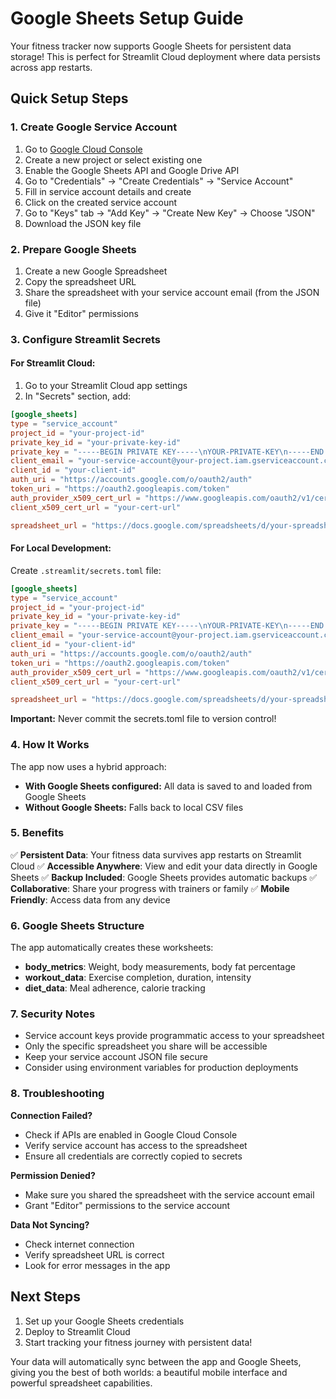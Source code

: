 # Google Sheets Setup Guide

Your fitness tracker now supports Google Sheets for persistent data storage! This is perfect for Streamlit Cloud deployment where data persists across app restarts.

## Quick Setup Steps

### 1. Create Google Service Account
1. Go to [Google Cloud Console](https://console.cloud.google.com/)
2. Create a new project or select existing one
3. Enable the Google Sheets API and Google Drive API
4. Go to "Credentials" → "Create Credentials" → "Service Account"
5. Fill in service account details and create
6. Click on the created service account
7. Go to "Keys" tab → "Add Key" → "Create New Key" → Choose "JSON"
8. Download the JSON key file

### 2. Prepare Google Sheets
1. Create a new Google Spreadsheet
2. Copy the spreadsheet URL
3. Share the spreadsheet with your service account email (from the JSON file)
4. Give it "Editor" permissions

### 3. Configure Streamlit Secrets

#### For Streamlit Cloud:
1. Go to your Streamlit Cloud app settings
2. In "Secrets" section, add:

```toml
[google_sheets]
type = "service_account"
project_id = "your-project-id"
private_key_id = "your-private-key-id"
private_key = "-----BEGIN PRIVATE KEY-----\nYOUR-PRIVATE-KEY\n-----END PRIVATE KEY-----\n"
client_email = "your-service-account@your-project.iam.gserviceaccount.com"
client_id = "your-client-id"
auth_uri = "https://accounts.google.com/o/oauth2/auth"
token_uri = "https://oauth2.googleapis.com/token"
auth_provider_x509_cert_url = "https://www.googleapis.com/oauth2/v1/certs"
client_x509_cert_url = "your-cert-url"

spreadsheet_url = "https://docs.google.com/spreadsheets/d/your-spreadsheet-id/edit"
```

#### For Local Development:
Create `.streamlit/secrets.toml` file:

```toml
[google_sheets]
type = "service_account"
project_id = "your-project-id"
private_key_id = "your-private-key-id"
private_key = "-----BEGIN PRIVATE KEY-----\nYOUR-PRIVATE-KEY\n-----END PRIVATE KEY-----\n"
client_email = "your-service-account@your-project.iam.gserviceaccount.com"
client_id = "your-client-id"
auth_uri = "https://accounts.google.com/o/oauth2/auth"
token_uri = "https://oauth2.googleapis.com/token"
auth_provider_x509_cert_url = "https://www.googleapis.com/oauth2/v1/certs"
client_x509_cert_url = "your-cert-url"

spreadsheet_url = "https://docs.google.com/spreadsheets/d/your-spreadsheet-id/edit"
```

**Important:** Never commit the secrets.toml file to version control!

### 4. How It Works

The app now uses a hybrid approach:
- **With Google Sheets configured:** All data is saved to and loaded from Google Sheets
- **Without Google Sheets:** Falls back to local CSV files

### 5. Benefits

✅ **Persistent Data**: Your fitness data survives app restarts on Streamlit Cloud
✅ **Accessible Anywhere**: View and edit your data directly in Google Sheets
✅ **Backup Included**: Google Sheets provides automatic backups
✅ **Collaborative**: Share your progress with trainers or family
✅ **Mobile Friendly**: Access data from any device

### 6. Google Sheets Structure

The app automatically creates these worksheets:
- **body_metrics**: Weight, body measurements, body fat percentage
- **workout_data**: Exercise completion, duration, intensity
- **diet_data**: Meal adherence, calorie tracking

### 7. Security Notes

- Service account keys provide programmatic access to your spreadsheet
- Only the specific spreadsheet you share will be accessible
- Keep your service account JSON file secure
- Consider using environment variables for production deployments

### 8. Troubleshooting

**Connection Failed?**
- Check if APIs are enabled in Google Cloud Console
- Verify service account has access to the spreadsheet
- Ensure all credentials are correctly copied to secrets

**Permission Denied?**
- Make sure you shared the spreadsheet with the service account email
- Grant "Editor" permissions to the service account

**Data Not Syncing?**
- Check internet connection
- Verify spreadsheet URL is correct
- Look for error messages in the app

## Next Steps

1. Set up your Google Sheets credentials
2. Deploy to Streamlit Cloud
3. Start tracking your fitness journey with persistent data!

Your data will automatically sync between the app and Google Sheets, giving you the best of both worlds: a beautiful mobile interface and powerful spreadsheet capabilities.